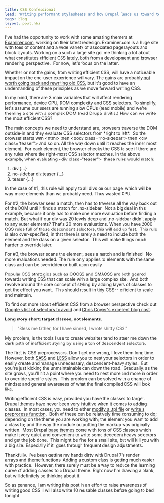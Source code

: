 ```yaml
---
title: CSS Confessional
lead: "Writing performant stylesheets and how Drupal leads us toward temptation, with its dirty innefficient CSS selectors."
tags: blog
layout: post.hbs
---
```

<p>I've had the opportunity to work with some amazing themers at <a href="http://examiner.com">Examiner.com</a>, working on their latest redesign. Examiner.com is a huge site with tons of content and a wide variety of associated page layouts and block layouts. Working on a such a large site got me thinking a lot about what constitutes efficient CSS lately, both from a development and browser rendering perspective. &nbsp;For now, let's focus on the latter.&nbsp;</p>
<p>
  Whether or not the gains, from writing efficient CSS, will have a noticeable impact on the end-user experience will vary. The gains are probably <a href="http://www.stevesouders.com/blog/2009/03/10/performance-impact-of-css-selectors/">not worth going back and rewriting old CSS</a>, but it's good to have an understanding of these principles as we move forward writing CSS. &nbsp;</p>
<p>
  In my mind, there are 3 main variables that will affect rendering performance, device CPU, DOM complexity and CSS selectors. To simplify, let's assume our users are running slow CPUs (read mobile) and we're theming a site with a complex DOM (read Drupal divitis.) How can we write the most efficient CSS?</p>
<p>
  The main concepts we need to understand are, browsers traverse the DOM outside-in and they evaluate CSS selectors from *right to left*. &nbsp;So the browser starts with &lt;html&gt; then &lt;body class="no-sidebar"&gt; then &lt;div class="teaser"&gt; and so on. All the way down until it reaches the inner most element. &nbsp;For each element, the browser checks the CSS to see if there are any rules where the right-most CSS selector matches. In the above example, when evaluating &lt;div class="teaser"&gt;, these rules would match:</p>
<ol>
  <li>div {…}</li>
  <li>no-sidebar div.teaser {…}</li>
  <li>teaser {…}</li>
</ol>
<p>
  In the case of #1, this rule will apply to all divs on our page, which will be way more elements than we probably need. Thus wasted CPU.</p>
<p>
  For #2, the browser sees a match, then has to traverse all the way back out of the DOM until it finds a match for .no-sidebar. &nbsp;Not a big deal in this example, because it only has to make one more evaluation before finding a match. &nbsp;But what if our div was 20 levels deep and .no-sidebar didn't apply to any outer elements? That's 20 more evaluations. When you have 2000 CSS rules full of these descendent selectors, this will add up fast. &nbsp;This rule is also over-specified, in that there is rarely a need to include both the element and the class on a given selector. &nbsp;This will make things much harder to override later.</p>
<p>
  For #3, the browser scans the element, sees a match and is finished. &nbsp;No more evaluations needed. The rule only applies to elements with the same class and can be overridden or built upon easily.</p>
<p>
  Popular CSS strategies such as <a href="http://oocss.org/">OOCSS</a> and <a href="http://smacss.com/">SMACSS</a> are both geared towards writing CSS that can scale with a large complex site. &nbsp;And both revolve around the core concept of styling by adding layers of classes to get the effect you want. &nbsp;This should result in tidy CSS-- efficient to scale and maintain.</p>
<p>
  To find out more about efficient CSS from a browser perspective check out <a href="http://code.google.com/speed/page-speed/docs/rendering.html#UseEfficientCSSSelectors">Google's list of selectors to avoid</a> and <a href="http://css-tricks.com/6386-efficiently-rendering-css/">Chris Coyier's excellent blog post</a>.</p>
<p>
  <strong>Long story short: target classes, not elements.</strong></p>
<blockquote>
  <p>"Bless me father, for I have sinned, I wrote shitty CSS."</p>
</blockquote>
<p>
  My problem, is the tools I use to create websites tend to steer me down the dark path of inefficient styling by using a ton of descendent selectors. &nbsp;</p>
<p>
  The first is CSS preprocessors. Don't get me wrong, I love them long time. However, both <a href="http://sass-lang.com/">SASS</a> and <a href="http://sass-lang.com/">LESS</a> allow you to nest your selectors in order to easily create and manage unnecessary, descendent-heavy styles. &nbsp;But you're just kicking the unmaintainable can down the road. &nbsp;Gradually, as the site grows, you'll hit a point where you need to nest more and more in order to override specific styles. &nbsp;This problem can be solved with a change of mindset and general awareness of what the final compiled CSS will look like.</p>
<p>
  Writing efficient CSS is easy, provided you have the classes to target. Drupal themes have never been very intuitive when it comes to adding classes. &nbsp;In most cases, you need to either <a href="http://drupal.org/node/171194">modify a .tpl file</a> or <a href="http://drupal.org/node/223430">write a preprocess function</a>. &nbsp;Both of these can be relatively time consuming to do; depending on the theme you are working with; the element you want to add a class to; and the way the module outputting the markup was originally written. &nbsp;Most Drupal <a href="http://mogdesign.eu/blog/19-base-themes-for-drupal/">base themes</a> come with tons of CSS classes which make it very quick and convenient to write some decedent heavy selectors and get the job done. &nbsp;This might be fine for a small site, but will kill you with a big site. Especially if it &nbsp;goes through frequent design adjustments.</p>
<p>
  Thankfully, I've been getting my hands dirty with <a href="http://drupal.org/node/930760">Drupal 7's render arrays</a>&nbsp;and <a href="http://drupal.org/node/722174">theme functions</a>. Adding a custom class is getting much easier with practice. &nbsp;However, there surely must be a way to reduce the learning curve of adding classes to a Drupal theme. Right now I'm drawing a blank, but will definitely be thinking about it.</p>
<p>
  So as penance, I am writing this post in an effort to raise awareness of writing good CSS. I will also write 10 reusable classes before going to bed tonight.&nbsp;</p>
